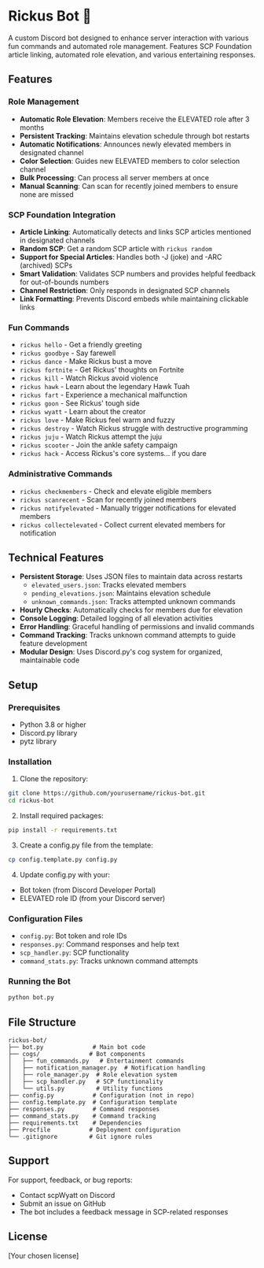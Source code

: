 # Rickus Bot 🤖

A custom Discord bot designed to enhance server interaction with various fun commands and automated role management. Features SCP Foundation article linking, automated role elevation, and various entertaining responses.

## Features

### Role Management
- **Automatic Role Elevation**: Members receive the ELEVATED role after 3 months
- **Persistent Tracking**: Maintains elevation schedule through bot restarts
- **Automatic Notifications**: Announces newly elevated members in designated channel
- **Color Selection**: Guides new ELEVATED members to color selection channel
- **Bulk Processing**: Can process all server members at once
- **Manual Scanning**: Can scan for recently joined members to ensure none are missed

### SCP Foundation Integration
- **Article Linking**: Automatically detects and links SCP articles mentioned in designated channels
- **Random SCP**: Get a random SCP article with `rickus random`
- **Support for Special Articles**: Handles both -J (joke) and -ARC (archived) SCPs
- **Smart Validation**: Validates SCP numbers and provides helpful feedback for out-of-bounds numbers
- **Channel Restriction**: Only responds in designated SCP channels
- **Link Formatting**: Prevents Discord embeds while maintaining clickable links

### Fun Commands
- `rickus hello` - Get a friendly greeting
- `rickus goodbye` - Say farewell
- `rickus dance` - Make Rickus bust a move
- `rickus fortnite` - Get Rickus' thoughts on Fortnite
- `rickus kill` - Watch Rickus avoid violence
- `rickus hawk` - Learn about the legendary Hawk Tuah
- `rickus fart` - Experience a mechanical malfunction
- `rickus goon` - See Rickus' tough side
- `rickus wyatt` - Learn about the creator
- `rickus love` - Make Rickus feel warm and fuzzy
- `rickus destroy` - Watch Rickus struggle with destructive programming
- `rickus juju` - Watch Rickus attempt the juju
- `rickus scooter` - Join the ankle safety campaign
- `rickus hack` - Access Rickus's core systems... if you dare

### Administrative Commands
- `rickus checkmembers` - Check and elevate eligible members
- `rickus scanrecent` - Scan for recently joined members
- `rickus notifyelevated` - Manually trigger notifications for elevated members
- `rickus collectelevated` - Collect current elevated members for notification

## Technical Features
- **Persistent Storage**: Uses JSON files to maintain data across restarts
  - `elevated_users.json`: Tracks elevated members
  - `pending_elevations.json`: Maintains elevation schedule
  - `unknown_commands.json`: Tracks attempted unknown commands
- **Hourly Checks**: Automatically checks for members due for elevation
- **Console Logging**: Detailed logging of all elevation activities
- **Error Handling**: Graceful handling of permissions and invalid commands
- **Command Tracking**: Tracks unknown command attempts to guide feature development
- **Modular Design**: Uses Discord.py's cog system for organized, maintainable code

## Setup

### Prerequisites
- Python 3.8 or higher
- Discord.py library
- pytz library

### Installation
1. Clone the repository:
```bash
git clone https://github.com/yourusername/rickus-bot.git
cd rickus-bot
```

2. Install required packages:
```bash
pip install -r requirements.txt
```

3. Create a config.py file from the template:
```bash
cp config.template.py config.py
```

4. Update config.py with your:
- Bot token (from Discord Developer Portal)
- ELEVATED role ID (from your Discord server)

### Configuration Files
- `config.py`: Bot token and role IDs
- `responses.py`: Command responses and help text
- `scp_handler.py`: SCP functionality
- `command_stats.py`: Tracks unknown command attempts

### Running the Bot
```bash
python bot.py
```

## File Structure
```
rickus-bot/
├── bot.py              # Main bot code
├── cogs/              # Bot components
│   ├── fun_commands.py   # Entertainment commands
│   ├── notification_manager.py  # Notification handling
│   ├── role_manager.py  # Role elevation system
│   ├── scp_handler.py   # SCP functionality
│   └── utils.py         # Utility functions
├── config.py           # Configuration (not in repo)
├── config.template.py  # Configuration template
├── responses.py        # Command responses
├── command_stats.py    # Command tracking
├── requirements.txt    # Dependencies
├── Procfile           # Deployment configuration
└── .gitignore         # Git ignore rules
```

## Support
For support, feedback, or bug reports:
- Contact scpWyatt on Discord
- Submit an issue on GitHub
- The bot includes a feedback message in SCP-related responses

## License
[Your chosen license]
